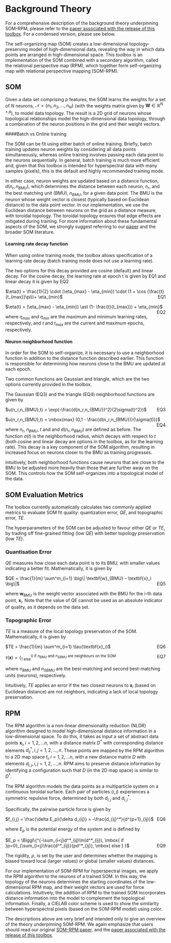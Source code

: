 # Background Theory

For a comprehensive description of the background theory underpinning SOM-RPM, please refer to the [paper associated
with the release of this toolbox](https://doi.org/10.1016/j.chemolab.2025.105383). For a condensed version, please see below.

The self-organizing map (SOM) creates a low-dimensional topology-preserving model of high-dimensional data, revealing the way
in which data points are arranged in high-dimensional space. This toolbox is an implementation of the SOM combined with a secondary
algorithm, called the relational perspective map (RPM), which together form self-organizing map with relational perspective mapping (SOM-RPM).

## SOM

Given a data set comprising $p$ features, the SOM learns the weights for a set of $N$ neurons, $\mathcal{N}=\{n_1,n_2,…,n_N\}$ (with the weights matrix given by 
$\textbf{W}∈\mathbb{R}^{N×p}$), to model data topology. The result is a 2D grid of neurons whose topological relationships model the high-dimensional data topology,
through a combination of the neuron positions in the grid and their weight vectors.

####Batch vs Online training 

The SOM can be fit using either batch of online training. Briefly, batch training updates neuron weights by considering all data points simultaneously, whereas online
training involves passing each data point to the neurons sequentially. In general, batch training is much more efficient and, given that this toolbox is intended for
hyperspectral data with many samples (pixels), this is the default and highly recommended training mode.

In either case, neuron weights are updated based on a distance function, $d(n_r,n_{BMU})$, which determines the distance between each neuron, $n_r$, and the best matching unit (BMU), $n_{BMU}$,
for a given data point. The BMU is the neuron whose weight vector is closest (typically based on Euclidean distance) to the data point vector. In our implementation, we use
the Euclidean distance between neurons on the grid as a distance measure, with toroidal topology. The toroidal topology ensures that edge effects are mitigated during training.
For more information about these fundamental aspects of the SOM, we strongly suggest referring to our [paper](https://doi.org/10.1016/j.chemolab.2025.105383) and the broader SOM literature.


#### Learning rate decay function

When using online training mode, the toolbox allows specification of a learning rate decay (batch training mode does not use a learning rate).

The two options for this decay provided are cosine (default) and linear decay. For the cosine decay, the learning rate at epoch t is given by EQ1 and linear decay it is given by EQ2

$\eta(t) = \frac{1}{2} \cdot (\eta_{max} - \eta_{min}) \cdot (1 + \cos (\frac{t}{t_{max}}\pi))+ \eta_{min}$<span style="float:right;">EQ1</span>

$\eta(t) = (\eta_{max} - \eta_{min}) \ast (1- \frac{t}{t_{max}}) + \eta_{min}$<span style="float:right;">EQ2</span>

where $\eta_{max}$ and $\eta_{min}$ are the maximum and minimum learning rates, respectively, and $t$ and $t_{max}$ are the current and 
maximum epochs, respectively.

#### Neuron neighborhood function

In order for the SOM to self-organize, it is necessary to use a neighborhood function in addition to the distance
function described earlier. This function is responsible for determining how neurons close to the BMU are updated at each epoch.

Two common functions are Gaussian and triangle, which are the two options currently provided in the toolbox. 

The Gaussian (EQ3) and the triangle (EQ4) neighborhood functions are given by

$u(n_r,n_{BMU},t) = \exp(-\frac{d(n_r,n_{BMU})^2}{2\sigma(t)^2})$		<span style="float:right;">EQ3</span>

$u(n_r,n_{BMU},t) = \mbox{max} (0,1 - \frac{d(n_r,n_{BMU})}{\sigma(t)})$ <span style="float:right;">EQ4</span>

where $n_r$, $n_{BMU}$, $t$ and and $d(n_r,n_{BMU})$ are defined as before. The function $\sigma(t)$ is the 
neighborhood radius, which decays with respect to $t$ (both cosine and linear decay are options in the toolbox, as 
for the learning rate). This decay is a key component of the SOM algorithm, resulting in increased focus on 
neurons closer to the BMU as training progresses.

Intuitively, both neighborhood functions cause neurons that are close to the BMU to be adjusted more heavily than those that
are further away on the SOM. This controls how the SOM self-organizes into a topological model of the data.

## SOM Evaluation Metrics

The toolbox currently automatically calculates two commonly applied metrics to evaluate SOM fit quality: quantization error, $QE$, and 
topographic error, $TE$. 

The hyperparameters of the SOM can be adjusted to favour either $QE$ or $TE$, by trading off fine-grained fitting 
(low $QE$) with better topology preservation (low $TE$).

### Quantisation Error

$QE$ measures how close each data point is to its BMU, with smaller values indicating a better fit. Mathematically, it is given by 

$QE = \frac{1}{m} \sum^m_{i=1} \big\| \textbf{w}_{BMU} - \textbf{x}_i \big\|$  <span style="float:right;">EQ5</span>

where $\textbf{w}_{BMU}$ is the weight vector associated with the BMU for the i-th data point, $\textbf{x}_i$. 
Note that the value of $QE$ cannot be used as an absolute indicator of quality, as it depends on the data set.

### Topographic Error

$TE$ is a measure of the local topology preservation of the SOM. Mathematically, it is given by 

$TE = \frac{1}{m} \sum^m_{i=1} \tau(\textbf{x}_i)$ <span style="float:right;">EQ6</span>

$\tau (\textbf{x}) = \biggl\{^{0 \mbox{ if } n_{BMU} \mbox{ and } n_{SBMU} \mbox{ are neighbours on the SOM}}_{1 \mbox{ else}}$ <span style="float:right;">EQ7</span>


where $n_{BMU}$ and $n_{SBMU}$ are the best-matching and second best-matching units (neurons), respectively. 

Intuitively, $TE$ applies an error if the two closest neurons to $\textbf{x}_i$ (based on Euclidean distance) are not neighbors, indicating a lack of local topology preservation.

## RPM

The RPM algorithm is a non-linear dimensionality reduction (NLDR) algorithm designed to model high-dimensional distance information in a low-dimensional space.
To do this, it takes as input a set of abstract data points $\textbf{x}_i,i=1,2,…n,$ with a distance matrix $D^*$ with corresponding distance elements $d_{ij}^*,i,j=1,2,…,n$.
These points are mapped by the RPM algorithm to a 2D map space $t_i,i=1,2,…n,$ with a new distance matrix $D$ 
with elements $d_{i,j},i,j=1,2,…,n$. RPM aims to preserve distance information by identifying a configuration 
such that $D$ (in the 2D map space) is similar to $D^*$.
 
The RPM algorithm models the data points as a multiparticle system on a continuous toroidal surface. Each pair of particles $(i, j)$ 
experiences a symmetric repulsive force, determined by both $d_{i,j}$ and $d_{i,j}^*$.

Specifically, the pairwise particle force is given by 

$f_{i,j} = \frac{\delta E_p}{\delta d_{ij}} = -\frac{d_{ij}^*}{d^{p+1}_{ij}}$ <span style="float:right;">EQ8</span>

where $E_p$ is the potential energy of the system and is defined by

$E_p = \Biggl\{^{-\sum_{i<j}d^*_{ij}\ln(d^*_{ij}), \mbox{ if }p=0}_{\sum_{i<j}\frac{d^*_{ij}}{pd^*_{ij}}, \mbox{ else } }$ <span style="float:right;">EQ9</span>

The rigidity, $ρ$, is set by the user and determines whether the mapping is biased toward local 
(larger values) or global (smaller values) distances. 

For our implementation of SOM-RPM for hyperspectral images, we apply the RPM algorithm to the neurons of a trained SOM. In this way, the topology of the neurons determines
the starting coordinates of the low-dimensional RPM map, and their weight vectors are used for force calculations. Intuitively, the addition of RPM to the trained SOM incorporates
distance information into the model to complement the topological information. Finally, a CIELAB color scheme is used to show the similarity between hyperspectral pixels 
(based on the SOM-RPM model) using color.

The descriptions above are very brief and intended only to give an overview of the theory underpinning SOM-RPM. We again emphasize that users should read our original
[SOM-RPM paper](https://doi.org/10.1021/acs.analchem.0c00986), and the [paper associated with the release of this toolbox](https://doi.org/10.1016/j.chemolab.2025.105383).
